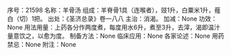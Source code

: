 序号：21598
名称：羊骨汤
组成：羊脊骨1具（连喉者），豉1升，白粟米1升，薤白（切）1把。
出处：《圣济总录》卷一八八
主治：消渴。
加减：None
功效：None
用法用量：上药各分作两度煮，每度用水6升，煮至3升，去滓，渴即温汁量意饮之，以愈为度。
制备方法：None
临床应用：None
各家论述：None
用药禁忌：None
附注：None
